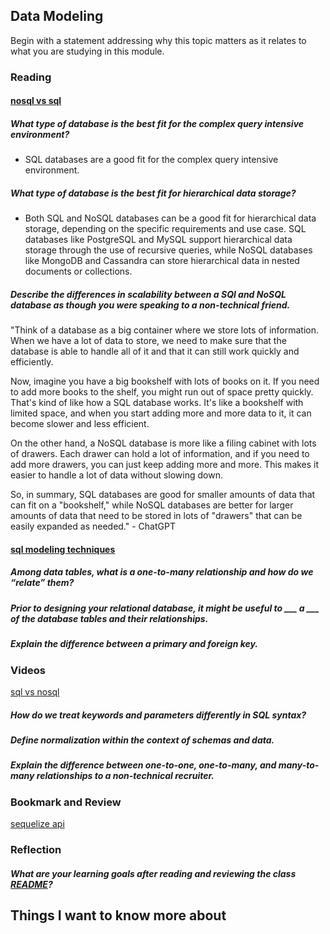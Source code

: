 ## Data Modeling

Begin with a statement addressing why this topic matters as it relates to what you are studying in this module.


### Reading

#### [nosql vs sql](https://www.thegeekstuff.com/2014/01/sql-vs-nosql-db/?utm_source=tuicool)

##### What type of database is the best fit for the complex query intensive environment?

* SQL databases are a good fit for the complex query intensive environment.

##### What type of database is the best fit for hierarchical data storage?

* Both SQL and NoSQL databases can be a good fit for hierarchical data storage, depending on the specific requirements and use case. SQL databases like PostgreSQL and MySQL support hierarchical data storage through the use of recursive queries, while NoSQL databases like MongoDB and Cassandra can store hierarchical data in nested documents or collections.

##### Describe the differences in scalability between a SQl and NoSQL database as though you were speaking to a non-technical friend.

"Think of a database as a big container where we store lots of information. When we have a lot of data to store, we need to make sure that the database is able to handle all of it and that it can still work quickly and efficiently.

Now, imagine you have a big bookshelf with lots of books on it. If you need to add more books to the shelf, you might run out of space pretty quickly. That's kind of like how a SQL database works. It's like a bookshelf with limited space, and when you start adding more and more data to it, it can become slower and less efficient.

On the other hand, a NoSQL database is more like a filing cabinet with lots of drawers. Each drawer can hold a lot of information, and if you need to add more drawers, you can just keep adding more and more. This makes it easier to handle a lot of data without slowing down.

So, in summary, SQL databases are good for smaller amounts of data that can fit on a "bookshelf," while NoSQL databases are better for larger amounts of data that need to be stored in lots of "drawers" that can be easily expanded as needed." - ChatGPT


#### [sql modeling techniques](https://www.essentialsql.com/get-ready-to-learn-sql-7-simplified-data-modeling/)

##### Among data tables, what is a one-to-many relationship and how do we “relate” them?
##### Prior to designing your relational database, it might be useful to ___ a ___ of the database tables and their relationships.
##### Explain the difference between a primary and foreign key.


### Videos

[sql vs nosql](https://www.youtube.com/watch?v=ZS_kXvOeQ5Y)

##### How do we treat keywords and parameters differently in SQL syntax?

##### Define normalization within the context of schemas and data.

##### Explain the difference between one-to-one, one-to-many, and many-to-many relationships to a non-technical recruiter.

### Bookmark and Review

[sequelize api](https://sequelize.org/docs/v6/)

### Reflection

##### What are your learning goals after reading and reviewing the class [README](https://codefellows.github.io/code-401-javascript-guide/curriculum/class-04/)?


## Things I want to know more about